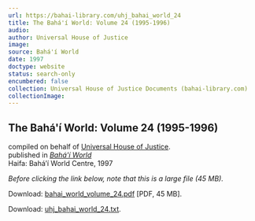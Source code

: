 ```yaml
---
url: https://bahai-library.com/uhj_bahai_world_24
title: The Bahá'í World: Volume 24 (1995-1996)
audio: 
author: Universal House of Justice
image: 
source: Bahá'í World
date: 1997
doctype: website
status: search-only
encumbered: false
collection: Universal House of Justice Documents (bahai-library.com)
collectionImage: 
---
```



## The Bahá'í World: Volume 24 (1995-1996)

compiled on behalf of [Universal House of Justice](https://bahai-library.com/author/Universal%20House%20of%20Justice).  
published in [_Bahá'í World_](https://bahai-library.com/series/BW)  
Haifa: Bahá’í World Centre, 1997


_Before clicking the link below, note that this is a large file (45 MB)._  
  
Download: [bahai\_world\_volume_24.pdf](https://bahai-library.com/pdf/bw/bahai_world_volume_24.pdf) \[PDF, 45 MB\].

Download: [uhj\_bahai\_world_24.txt](https://bahai-library.com/docs/bw/uhj_bahai_world_24.txt).